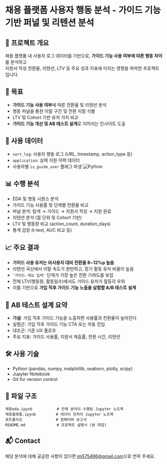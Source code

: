 # 채용 플랫폼 사용자 행동 분석 - 가이드 기능 기반 퍼널 및 리텐션 분석

## 📌 프로젝트 개요
채용 플랫폼 내 사용자 로그 데이터를 기반으로, **가이드 기능 사용 여부에 따른 행동 차이**를 분석하고  
지원서 작성 전환율, 리텐션, LTV 등 주요 성과 지표에 미치는 영향을 파악한 프로젝트입니다.

## 🎯 목표
- **가이드 기능 사용 여부**에 따른 전환율 및 리텐션 분석
- 행동 퍼널을 통한 이탈 구간 및 전환 지점 식별
- LTV 및 Cohort 기반 유저 가치 비교
- **가이드 기능 개선 및 AB 테스트 설계**로 이어지는 인사이트 도출

## 🧪 사용 데이터
- `sort_log`: 사용자 행동 로그 (URL, timestamp, action_type 등)
- `application`: 실제 지원 이력 데이터
- 사용자별 `is_guide_user` 플래그 파생
![Python](https://img.shields.io/badge/Python-3.10-blue?logo=python)

## 📊 수행 분석
- EDA 및 행동 시퀀스 분석
- 가이드 기능 사용률 및 단계별 전환율 비교
- 퍼널 분석: 탐색 → 가이드 → 지원서 작성 → 지원 완료
- 리텐션 분석 (월 단위 및 Cohort 기반)
- LTV 및 행동량 비교 (action_count, duration_days)
- 통계 검정 (t-test, AUC 비교 등)

## 📈 주요 결과
- **가이드 사용 유저는 비사용자 대비 전환율 8~12%p 높음**
- 리텐션 곡선에서 이탈 속도가 완만하고, 장기 활동 유저 비율이 높음
- `'가이드-개요 입력'` 단계가 가장 높은 전환 기여도를 보임
- 전체 LTV(행동량, 활동일수)에서도 가이드 유저가 월등히 우위
- 이를 기반으로 **가입 직후 가이드 기능 노출을 실험할 A/B 테스트 설계**

## 🧪 AB 테스트 설계 요약
- **가설**: 가입 직후 가이드 기능을 노출하면 사용률과 전환율이 높아진다
- 실험군: 가입 직후 가이드 기능 CTA 또는 자동 진입
- 대조군: 기존 UX 플로우
- 주요 지표: 가이드 사용률, 지원서 제출률, 전환 시간, 리텐션

## 🛠️ 사용 기술
- Python (pandas, numpy, matplotlib, seaborn, plotly, scipy)
- Jupyter Notebook
- Git for version control

## 📂 파일 구조
```
채용eda.ipynb           # 전체 분석이 수행된 Jupyter 노트북
채용플랫폼.ipynb         # 데이터 전처리 Jupyter 노트북
포트폴리오               # 원페이퍼 보고서
README.md              # 프로젝트 설명서 (본 파일)
```

## 📬 Contact
해당 분석에 대해 궁금한 사항이 있다면 [jm575496@gmail.com](mailto:jm575496@gmail.com)으로 연락 주세요.
